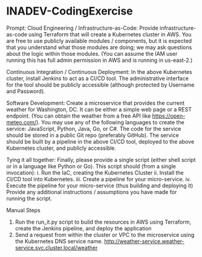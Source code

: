 # INADEV-CodingExercise

Prompt:
Cloud Engineering / Infrastructure-as-Code:
Provide infrastructure-as-code using Terraform that will create a Kubernetes cluster in AWS. You are free to use publicly available modules / components, but it is expected that you understand what those modules are doing; we may ask questions about the logic within those modules. (You can assume the IAM user running this has full admin permission in AWS and is running in us-east-2.)
 
Continuous Integration / Continuous Deployment:
In the above Kubernetes cluster, install Jenkins to act as a CI/CD tool. The administrative interface for the tool should be publicly accessible (although protected by Username and Password).
 
Software Development:
Create a microservice that provides the current weather for Washington, DC. It can be either a simple web page or a REST endpoint. (You can obtain the weather from a free API like https://open-meteo.com/). You may use any of the following languages to create the service: JavaScript, Python, Java, Go, or C#.
The code for the service should be stored in a public Git repo (preferably GitHub). The service should be built by a pipeline in the above CI/CD tool, deployed to the above Kubernetes cluster, and publicly accessible.
 
Tying it all together:
Finally, please provide a single script (either shell script or in a language like Python or Go). This script should (from a single invocation):
                                                               i.      Run the IaC, creating the Kubernetes Cluster
                                                             ii.      Install the CI/CD tool into Kubernetes.
                                                           iii.      Create a pipeline for your micro-service.
                                                            iv.      Execute the pipeline for your micro-service (thus building and deploying it)
Provide any additional instructions / assumptions you have made for running the script.


Manual Steps

1. Run the run_it.py script to build the resources in AWS using Terraform, create the Jenkins pipeline, and deploy the application
2. Send a request from within the cluster or VPC to the microservice using the Kubernetes DNS service name. http://weather-service.weather-service.svc.cluster.local/weather
